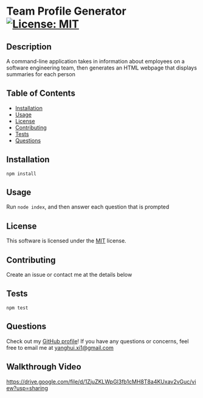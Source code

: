 # Team Profile Generator [![License: MIT](https://img.shields.io/badge/License-MIT-yellow.svg)](https://opensource.org/licenses/MIT)
## Description
A command-line application takes in information about employees on a software engineering team, then generates an HTML webpage that displays summaries for each person
## Table of Contents
- [Installation](#installation)
- [Usage](#usage)
- [License](#license)
- [Contributing](#contributing)
- [Tests](#tests)
- [Questions](#questions)
## Installation
`npm install`
## Usage
Run `node index`, and then answer each question that is prompted 
## License
This software is licensed under the [MIT](https://opensource.org/licenses/MIT) license.
## Contributing
Create an issue or contact me at the details below
## Tests
`npm test`
## Questions
Check out my [GitHub profile](https://github.com/yanghuixi1)!
If you have any questions or concerns, feel free to email me at <yanghui.xi1@gmail.com>
## Walkthrough Video
https://drive.google.com/file/d/1ZjuZKLWpGl3fb1cMH8T8a4KUxav2vGuc/view?usp=sharing
